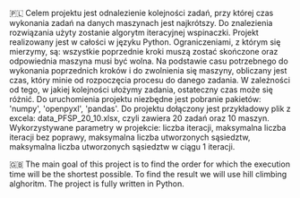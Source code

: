 🇵🇱 Celem projektu jest odnalezienie kolejności zadań, przy której czas wykonania zadań na danych maszynach jest najkrótszy. Do znalezienia rozwiązania użyty zostanie algorytm iteracyjnej wspinaczki. Projekt realizowany jest w całości w języku Python. Ograniczeniami, z którym się mierzymy, są: wszystkie poprzednie kroki muszą zostać skończone oraz odpowiednia maszyna musi być wolna. Na podstawie casu potrzebnego do wykonania poprzednich kroków i do zwolnienia się maszyny, obliczany jest czas, który minie od rozpoczęcia procesu do danego zadania. W zależności od tego, w jakiej kolejności ułożymy zadania, ostateczny czas może się różnić.
Do uruchomienia projektu niezbędne jest pobranie pakietów: 'numpy', 'openpyxl', 'pandas'.
Do projektu dołączony jest przykładowy plik z excela: data_PFSP_20_10.xlsx, czyli zawiera 20 zadań oraz 10 maszyn.
Wykorzystywane parametry w projekcie: liczba iteracji, maksymalna liczba iteracji bez poprawy, maksymalna liczba utworzonych sąsiedztw, maksymalna liczba utworzonych sąsiedztw w ciągu 1 iteracji.


🇬🇧 The main goal of this project is to find the order for which the execution time will be the shortest possible. To find the result we will use hill climbing alghoritm. The project is fully written in Python. 
